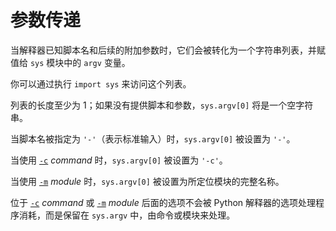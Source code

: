 # 参数传递

当解释器已知脚本名和后续的附加参数时，它们会被转化为一个字符串列表，并赋值给 `sys` 模块中的 `argv` 变量。

你可以通过执行 `import sys` 来访问这个列表。

列表的长度至少为 1；如果没有提供脚本和参数，`sys.argv[0]` 将是一个空字符串。

当脚本名被指定为 `'-'`（表示标准输入）时，`sys.argv[0]` 被设置为 `'-'`。

当使用 [`-c`](https://docs.python.org/3/tutorial/interpreter.html../using/cmdline.html#cmdoption-c) _command_ 时，`sys.argv[0]` 被设置为 `'-c'`。

当使用 [`-m`](https://docs.python.org/3/tutorial/interpreter.html../using/cmdline.html#cmdoption-m) _module_ 时，`sys.argv[0]` 被设置为所定位模块的完整名称。

位于 [`-c`](https://docs.python.org/3/tutorial/interpreter.html../using/cmdline.html#cmdoption-c) _command_ 或 [`-m`](https://docs.python.org/3/tutorial/interpreter.html../using/cmdline.html#cmdoption-m) _module_ 后面的选项不会被 Python 解释器的选项处理程序消耗，而是保留在 `sys.argv` 中，由命令或模块来处理。